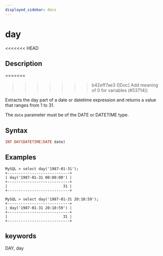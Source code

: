 ```yaml
---
displayed_sidebar: docs
---
```


# day

<<<<<<< HEAD
## Description
=======

>>>>>>> b42eff7ae3 ([Doc] Add meaning of 0 for variables (#53714))

Extracts the day part of a date or datetime expression and returns a value that ranges from 1 to 31.

The `date` parameter must be of the DATE or DATETIME type.

## Syntax

```Haskell
INT DAY(DATETIME|DATE date)
```

## Examples

```Plain Text
MySQL > select day('1987-01-31');
+----------------------------+
| day('1987-01-31 00:00:00') |
+----------------------------+
|                         31 |
+----------------------------+

MySQL > select day('1987-01-31 20:10:59');
+----------------------------+
| day('1987-01-31 20:10:59') |
+----------------------------+
|                         31 |
+----------------------------+
```

## keywords

DAY, day
